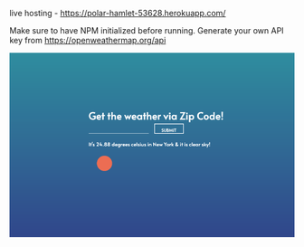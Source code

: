 live hosting - https://polar-hamlet-53628.herokuapp.com/

Make sure to have NPM initialized before running. 
Generate your own API key from https://openweathermap.org/api

<img src="/screenshot.png" alt="Girl in a jacket">


